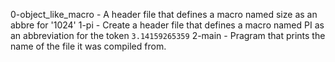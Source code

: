 0-object_like_macro - A header file that defines a macro named size as an abbre for '1024'
1-pi - Create a header file that defines a macro named PI as an abbreviation for the token ``3.14159265359``
2-main - Pragram that prints the name of the file it was compiled from.
